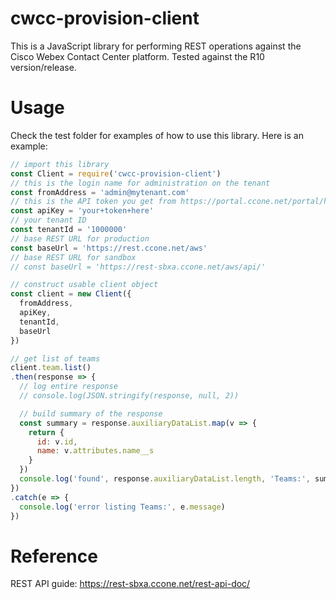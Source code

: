 # cwcc-provision-client
This is a JavaScript library for performing REST operations against the Cisco Webex Contact Center platform. Tested against the R10 version/release.

# Usage
Check the test folder for examples of how to use this library. Here is an example:
```js
// import this library
const Client = require('cwcc-provision-client')
// this is the login name for administration on the tenant
const fromAddress = 'admin@mytenant.com'
// this is the API token you get from https://portal.ccone.net/portal/home.html
const apiKey = 'your+token+here'
// your tenant ID
const tenantId = '1000000'
// base REST URL for production
const baseUrl = 'https://rest.ccone.net/aws'
// base REST URL for sandbox
// const baseUrl = 'https://rest-sbxa.ccone.net/aws/api/'

// construct usable client object
const client = new Client({
  fromAddress,
  apiKey,
  tenantId,
  baseUrl
})

// get list of teams
client.team.list()
.then(response => {
  // log entire response
  // console.log(JSON.stringify(response, null, 2))

  // build summary of the response
  const summary = response.auxiliaryDataList.map(v => {
    return {
      id: v.id,
      name: v.attributes.name__s
    }
  })
  console.log('found', response.auxiliaryDataList.length, 'Teams:', summary)
})
.catch(e => {
  console.log('error listing Teams:', e.message)
})
```

# Reference
REST API guide: https://rest-sbxa.ccone.net/rest-api-doc/
